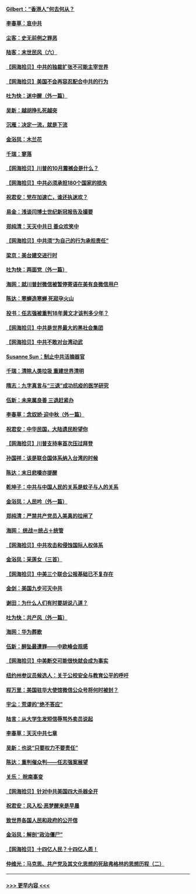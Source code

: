 #### [Gilbert：“香港人”何去何从？](../pages/nsc993/n12435894.md?t=09290351) 
#### [李春草：哀中共](../pages/nsc993/n12435874.md?t=09290351) 
#### [尘客：史无前例之罪恶](../pages/nsc993/n12435762.md?t=09290351) 
#### [陆客：末世民风（六）](../pages/nsc993/n12435354.md?t=09290351) 
#### [【网海拾贝】中共的独裁扩张不可能主宰世界](../pages/nsc993/n12435151.md?t=09290351) 
#### [【网海拾贝】美国不会再容忍配合中共的行为](../pages/nsc993/n12433808.md?t=09290351) 
#### [吐为快：迷中醒（外一篇）](../pages/nsc993/n12433585.md?t=09290351) 
#### [吴新：越胡挣扎死越突](../pages/nsc993/n12433562.md?t=09290351) 
#### [沉雁：决定一流，就是下流](../pages/nsc993/n12432128.md?t=09290351) 
#### [金浴凤：木兰花](../pages/nsc993/n12432124.md?t=09290351) 
#### [千瑞：寥落](../pages/nsc993/n12432071.md?t=09290351) 
#### [【网海拾贝】川普的10月震撼会是什么？](../pages/nsc993/n12431624.md?t=09290351) 
#### [【网海拾贝】中共必须承担180个国家的损失](../pages/nsc993/n12428893.md?t=09290351) 
#### [祝君安：党在加速亡，谁还执迷欢？](../pages/nsc993/n12428652.md?t=09290351) 
#### [易金：浅谈闫博士世纪新冠报告及撮要](../pages/nsc993/n12426822.md?t=09290351) 
#### [郑纯清：天灭中共日 善众欢笑中](../pages/nsc993/n12426784.md?t=09290351) 
#### [【网海拾贝】中共须“为自己的行为承担责任”](../pages/nsc993/n12426067.md?t=09290351) 
#### [梁京：美台建交进行时](../pages/nsc993/n12424066.md?t=09290351) 
#### [吐为快：两面党（外一篇）](../pages/nsc993/n12424043.md?t=09290351) 
#### [海网：就川普封微信被暂停寄语在美有良微信用户](../pages/nsc993/n12424021.md?t=09290351) 
#### [陈达：寒蝉造寒蝉 死寂孕火山](../pages/nsc993/n12423958.md?t=09290351) 
#### [投书：任志强被重判18年黄文才该判多少年？](../pages/nsc993/n12423672.md?t=09290351) 
#### [【网海拾贝】中共是世界最大的黑社会集团](../pages/nsc993/n12423543.md?t=09290351) 
#### [【网海拾贝】中共不敢对台湾动武](../pages/nsc993/n12421418.md?t=09290351) 
#### [Susanne Sun：制止中共活摘器官](../pages/nsc993/n12419654.md?t=09290351) 
#### [千瑞：清除人类垃圾 重建世界清明](../pages/nsc993/n12419414.md?t=09290351) 
#### [隋志：九字真言与“三退”成功抗疫的医学研究](../pages/nsc993/n12419248.md?t=09290351) 
#### [伍新：未来属良善 三退赶紧办](../pages/nsc993/n12418496.md?t=09290351) 
#### [李春草：念奴娇·迎中秋（外一篇）](../pages/nsc993/n12418465.md?t=09290351) 
#### [祝君安：中华民国，大陆遗民盼望你](../pages/nsc993/n12418089.md?t=09290351) 
#### [【网海拾贝】川普支持率首次压过拜登](../pages/nsc993/n12418050.md?t=09290351) 
#### [孙国祥：该是联合国体系纳入台湾的时候](../pages/nsc993/n12417369.md?t=09290351) 
#### [陈达：末日悲嚎亦提醒](../pages/nsc993/n12416736.md?t=09290351) 
#### [乾坤子：中共与中国人民的关系是蚊子与人的关系](../pages/nsc993/n12416632.md?t=09290351) 
#### [金浴凤：人民吟（外一篇）](../pages/nsc993/n12416567.md?t=09290351) 
#### [郑纯清：严禁共产党员入美真的拉闸了](../pages/nsc993/n12416550.md?t=09290351) 
#### [海网： 统战＝统占＋统管](../pages/nsc993/n12416404.md?t=09290351) 
#### [【网海拾贝】中共攻击和侵蚀国际人权体系](../pages/nsc993/n12416250.md?t=09290351) 
#### [金浴凤：采莲女（三首）](../pages/nsc993/n12415517.md?t=09290351) 
#### [【网海拾贝】中美三个联合公报基础已不复存在](../pages/nsc993/n12415054.md?t=09290351) 
#### [金剑：美国九步可灭中共](../pages/nsc993/n12413183.md?t=09290351) 
#### [谢田：为什么人们有时要胡说八道？](../pages/nsc993/n12411861.md?t=09290351) 
#### [吐为快：共产风（外一篇）](../pages/nsc993/n12411761.md?t=09290351) 
#### [海网：华为葬歌](../pages/nsc993/n12410381.md?t=09290351) 
#### [伍新：醉坠最遭罪——中欧峰会观感](../pages/nsc993/n12410364.md?t=09290351) 
#### [【网海拾贝】中美断交可能很快就会成为事实](../pages/nsc993/n12409495.md?t=09290351) 
#### [纽约州参议员候选人：关于公校安全与教育公平的呼吁](../pages/nsc993/n12409228.md?t=09290351) 
#### [程万里：美国驻华大使馆微信公众号将何时被封？](../pages/nsc993/n12407397.md?t=09290351) 
#### [宇尘：荒谬的“绝不答应”](../pages/nsc993/n12407360.md?t=09290351) 
#### [陆言：从大学生发短信辱骂外卖员说起](../pages/nsc993/n12407285.md?t=09290351) 
#### [李春草：天灭中共七章](../pages/nsc993/n12406988.md?t=09290351) 
#### [吴新：也说“只要权力不要责任”](../pages/nsc993/n12406966.md?t=09290351) 
#### [陈达：重判催众判——任志强案展望](../pages/nsc993/n12404540.md?t=09290351) 
#### [关乐： 皖南事变](../pages/nsc993/n12404288.md?t=09290351) 
#### [【网海拾贝】针对中共美国四大杀器全开](../pages/nsc993/n12404172.md?t=09290351) 
#### [祝君安：风入松‧恶梦醒来是早晨](../pages/nsc993/n12401953.md?t=09290351) 
#### [致世界各国人民和政府的公开信](../pages/nsc993/n12401824.md?t=09290351) 
#### [金浴凤：解剖“政治僵尸”](../pages/nsc993/n12401808.md?t=09290351) 
#### [【网海拾贝】十四亿人民？十四亿人质！](../pages/nsc993/n12401708.md?t=09290351) 
#### [仲维光：马克思、共产党及其文化思想的死敌弗格林的思想历程（二）](../pages/nsc993/n12399107.md?t=09290351) 

----
#### [ >>> 更早内容 <<< ](../indexes/nsc993-earlier.md)
